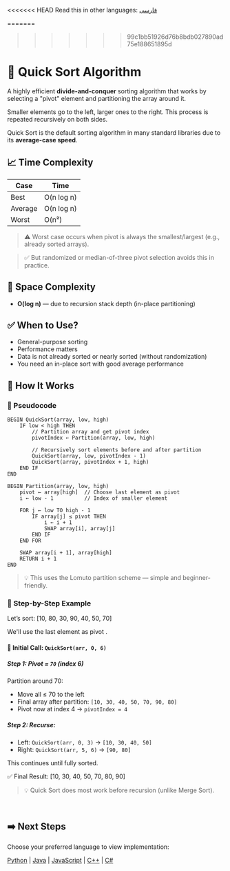 <<<<<<< HEAD
Read this in other languages: [فارسی](/sorting/quick-sort/README.fa.md)

=======
>>>>>>> 99c1bb51926d76b8bdb027890ad75e188651895d
# 🔴 Quick Sort Algorithm

A highly efficient **divide-and-conquer** sorting algorithm that works by selecting a "pivot" element and partitioning the array around it.

Smaller elements go to the left, larger ones to the right. This process is repeated recursively on both sides.

Quick Sort is the default sorting algorithm in many standard libraries due to its **average-case speed**.


## 📈 Time Complexity

| Case      | Time             |
|-----------|------------------|
| Best      | O(n log n)       |
| Average   | O(n log n)       |
| Worst     | O(n²)            |

> ⚠️ Worst case occurs when pivot is always the smallest/largest (e.g., already sorted arrays).  

> ✅ But randomized or median-of-three pivot selection avoids this in practice.

## 💾 Space Complexity
- **O(log n)** — due to recursion stack depth (in-place partitioning)

## ✅ When to Use?
- General-purpose sorting
- Performance matters
- Data is not already sorted or nearly sorted (without randomization)
- You need an in-place sort with good average performance

## 🔄 How It Works

### 🧩 Pseudocode

```text
BEGIN QuickSort(array, low, high)
    IF low < high THEN
        // Partition array and get pivot index
        pivotIndex ← Partition(array, low, high)

        // Recursively sort elements before and after partition
        QuickSort(array, low, pivotIndex - 1)
        QuickSort(array, pivotIndex + 1, high)
    END IF
END

BEGIN Partition(array, low, high)
    pivot ← array[high]  // Choose last element as pivot
    i ← low - 1          // Index of smaller element

    FOR j ← low TO high - 1
        IF array[j] ≤ pivot THEN
            i ← i + 1
            SWAP array[i], array[j]
        END IF
    END FOR

    SWAP array[i + 1], array[high]
    RETURN i + 1
END
```

> 💡 This uses the Lomuto partition scheme — simple and beginner-friendly. 

### 🔄 Step-by-Step Example

Let’s sort: ‭[10, 80, 30, 90, 40, 50, 70]‬

We'll use the last element as pivot .

#### 🔁 Initial Call: `QuickSort(arr, 0, 6)`
##### Step 1: Pivot = `70` (index 6)

Partition around 70:
- Move all ≤ 70 to the left
- Final array after partition: `‭[10, 30, 40, 50, 70, 90, 80]‬`
- Pivot now at index 4 → `pivotIndex = 4`

##### Step 2: Recurse:

- Left: `QuickSort(arr, 0, 3)` → `[10, 30, 40, 50]`
- Right: `QuickSort(arr, 5, 6)` → `[90, 80]`

This continues until fully sorted.

✅ Final Result: ‭[10, 30, 40, 50, 70, 80, 90]‬

> 💡 Quick Sort does most work before recursion (unlike Merge Sort). 

<br />

## ➡️ Next Steps
Choose your preferred language to view implementation:

[Python](/sorting/quick-sort/python/quick_sort.py) | [Java](/sorting/quick-sort/java/QuickSort.java) | [JavaScript](/sorting/quick-sort/javascript/quick-sort.js) | [C++](/sorting/quick-sort/c++/quick_sort.cpp) | [C#](/sorting/quick-sort/csharp/QuickSort.cs)